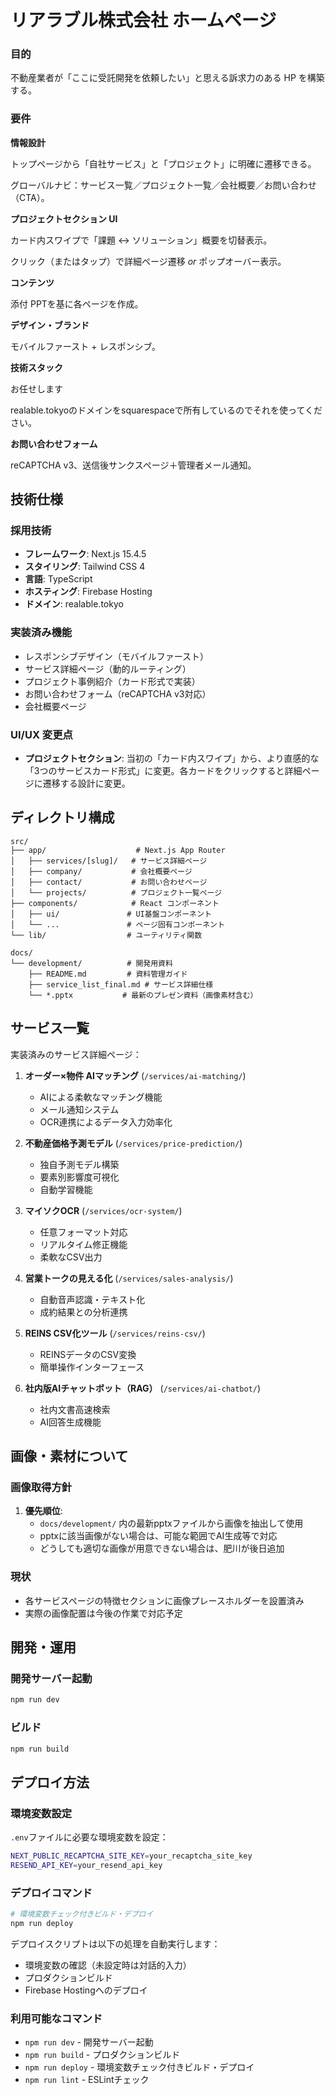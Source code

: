 # リアラブル株式会社 ホームページ

### 目的

不動産業者が「ここに受託開発を依頼したい」と思える訴求力のある HP を構築する。

### 要件

**情報設計**  

トップページから「自社サービス」と「プロジェクト」に明確に遷移できる。  

グローバルナビ：サービス一覧／プロジェクト一覧／会社概要／お問い合わせ（CTA）。

**プロジェクトセクション UI**  

カード内スワイプで「課題 ↔ ソリューション」概要を切替表示。  

クリック（またはタップ）で詳細ページ遷移 *or* ポップオーバー表示。

**コンテンツ**  

添付 PPTを基に各ページを作成。  

**デザイン・ブランド**  

モバイルファースト + レスポンシブ。  

**技術スタック**  

お任せします

realable.tokyoのドメインをsquarespaceで所有しているのでそれを使ってください。

**お問い合わせフォーム**  

reCAPTCHA v3、送信後サンクスページ＋管理者メール通知。

## 技術仕様

### 採用技術
- **フレームワーク**: Next.js 15.4.5
- **スタイリング**: Tailwind CSS 4
- **言語**: TypeScript
- **ホスティング**: Firebase Hosting
- **ドメイン**: realable.tokyo

### 実装済み機能
- レスポンシブデザイン（モバイルファースト）
- サービス詳細ページ（動的ルーティング）
- プロジェクト事例紹介（カード形式で実装）
- お問い合わせフォーム（reCAPTCHA v3対応）
- 会社概要ページ

### UI/UX 変更点
- **プロジェクトセクション**: 当初の「カード内スワイプ」から、より直感的な「3つのサービスカード形式」に変更。各カードをクリックすると詳細ページに遷移する設計に変更。

## ディレクトリ構成

```
src/
├── app/                    # Next.js App Router
│   ├── services/[slug]/   # サービス詳細ページ
│   ├── company/           # 会社概要ページ
│   ├── contact/           # お問い合わせページ
│   └── projects/          # プロジェクト一覧ページ
├── components/            # React コンポーネント
│   ├── ui/               # UI基盤コンポーネント
│   └── ...               # ページ固有コンポーネント
└── lib/                  # ユーティリティ関数

docs/
└── development/          # 開発用資料
    ├── README.md         # 資料管理ガイド
    ├── service_list_final.md # サービス詳細仕様
    └── *.pptx           # 最新のプレゼン資料（画像素材含む）
```

## サービス一覧

実装済みのサービス詳細ページ：

1. **オーダー×物件 AIマッチング** (`/services/ai-matching/`)
   - AIによる柔軟なマッチング機能
   - メール通知システム
   - OCR連携によるデータ入力効率化

2. **不動産価格予測モデル** (`/services/price-prediction/`)
   - 独自予測モデル構築
   - 要素別影響度可視化
   - 自動学習機能

3. **マイソクOCR** (`/services/ocr-system/`)
   - 任意フォーマット対応
   - リアルタイム修正機能
   - 柔軟なCSV出力

4. **営業トークの見える化** (`/services/sales-analysis/`)
   - 自動音声認識・テキスト化
   - 成約結果との分析連携

5. **REINS CSV化ツール** (`/services/reins-csv/`)
   - REINSデータのCSV変換
   - 簡単操作インターフェース

6. **社内版AIチャットボット（RAG）** (`/services/ai-chatbot/`)
   - 社内文書高速検索
   - AI回答生成機能

## 画像・素材について

### 画像取得方針
1. **優先順位**:
   - `docs/development/` 内の最新pptxファイルから画像を抽出して使用
   - pptxに該当画像がない場合は、可能な範囲でAI生成等で対応
   - どうしても適切な画像が用意できない場合は、肥川が後日追加

### 現状
- 各サービスページの特徴セクションに画像プレースホルダーを設置済み
- 実際の画像配置は今後の作業で対応予定

## 開発・運用

### 開発サーバー起動
```bash
npm run dev
```

### ビルド
```bash
npm run build
```

## デプロイ方法

### 環境変数設定
`.env`ファイルに必要な環境変数を設定：
```bash
NEXT_PUBLIC_RECAPTCHA_SITE_KEY=your_recaptcha_site_key
RESEND_API_KEY=your_resend_api_key
```

### デプロイコマンド
```bash
# 環境変数チェック付きビルド・デプロイ
npm run deploy
```

デプロイスクリプトは以下の処理を自動実行します：
- 環境変数の確認（未設定時は対話的入力）
- プロダクションビルド
- Firebase Hostingへのデプロイ

### 利用可能なコマンド
- `npm run dev` - 開発サーバー起動
- `npm run build` - プロダクションビルド
- `npm run deploy` - 環境変数チェック付きビルド・デプロイ
- `npm run lint` - ESLintチェック


